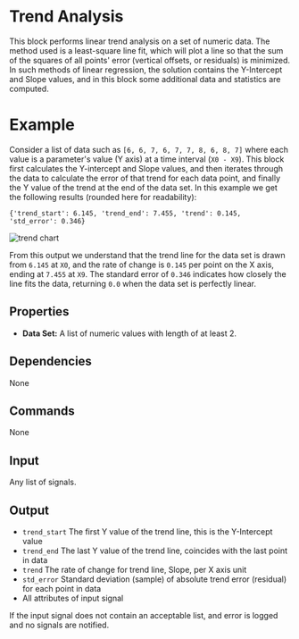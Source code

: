 Trend Analysis
==============

This block performs linear trend analysis on a set of numeric data. The method used is a least-square line fit, which will plot a line so that the sum of the squares of all points' error (vertical offsets, or residuals) is minimized. In such methods of linear regression, the solution contains the Y-Intercept and Slope values, and in this block some additional data and statistics are computed.

Example
===========

Consider a list of data such as `[6, 6, 7, 6, 7, 7, 8, 6, 8, 7]` where each value is a parameter's value (Y axis) at a time interval (`X0 - X9`). This block first calculates the Y-intercept and Slope values, and then iterates through the data to calculate the error of that trend for each data point, and finally the Y value of the trend at the end of the data set. In this example we get the following results (rounded here for readability):

`{'trend_start': 6.145, 'trend_end': 7.455, 'trend': 0.145, 'std_error': 0.346}`

![trend chart](https://github.com/tyoungNIO/trend_analysis/blob/nio2/trend_analysis.png)

From this output we understand that the trend line for the data set is drawn from `6.145` at `X0`, and the rate of change is `0.145` per point on the X axis, ending at `7.455` at `X9`. The standard error of `0.346` indicates how closely the line fits the data, returning `0.0` when the data set is perfectly linear.


Properties
--------------
* **Data Set:** A list of numeric values with length of at least 2.

Dependencies
----------------
None

Commands
----------------
None

Input
-------
Any list of signals.

Output
---------
* `trend_start` The first Y value of the trend line, this is the Y-Intercept value
* `trend_end` The last Y value of the trend line, coincides with the last point in data
* `trend` The rate of change for trend line, Slope, per X axis unit
* `std_error` Standard deviation (sample) of absolute trend error (residual) for each point in data
* All attributes of input signal

If the input signal does not contain an acceptable list, and error is logged and no signals are notified.
